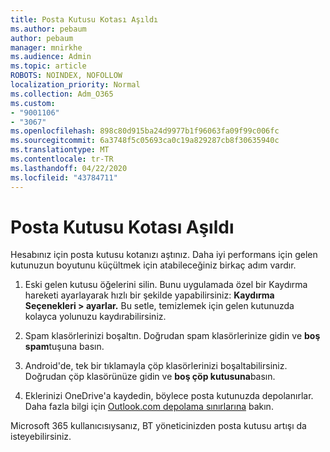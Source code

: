 ```yaml
---
title: Posta Kutusu Kotası Aşıldı
ms.author: pebaum
author: pebaum
manager: mnirkhe
ms.audience: Admin
ms.topic: article
ROBOTS: NOINDEX, NOFOLLOW
localization_priority: Normal
ms.collection: Adm_O365
ms.custom:
- "9001106"
- "3067"
ms.openlocfilehash: 898c80d915ba24d9977b1f96063fa09f99c006fc
ms.sourcegitcommit: 6a3748f5c05693ca0c19a829287cb8f30635940c
ms.translationtype: MT
ms.contentlocale: tr-TR
ms.lasthandoff: 04/22/2020
ms.locfileid: "43784711"
---
```

# <a name="mailbox-quota-exceeded"></a>Posta Kutusu Kotası Aşıldı

Hesabınız için posta kutusu kotanızı aştınız. Daha iyi performans için gelen kutunuzun boyutunu küçültmek için atabileceğiniz birkaç adım vardır.

1. Eski gelen kutusu öğelerini silin. Bunu uygulamada özel bir Kaydırma hareketi ayarlayarak hızlı bir şekilde yapabilirsiniz: **Kaydırma Seçenekleri > ayarlar.** Bu setle, temizlemek için gelen kutunuzda kolayca yolunuzu kaydırabilirsiniz.

2. Spam klasörlerinizi boşaltın. Doğrudan spam klasörlerinize gidin ve **boş spam**tuşuna basın.

3. Android'de, tek bir tıklamayla çöp klasörlerinizi boşaltabilirsiniz. Doğrudan çöp klasörünüze gidin ve **boş çöp kutusuna**basın. 

4. Eklerinizi OneDrive'a kaydedin, böylece posta kutunuzda depolanırlar. Daha fazla bilgi için [Outlook.com depolama sınırlarına](https://support.office.com/article/storage-limits-in-outlook-com-7ac99134-69e5-4619-ac0b-2d313bba5e9e) bakın. 

Microsoft 365 kullanıcısıysanız, BT yöneticinizden posta kutusu artışı da isteyebilirsiniz.